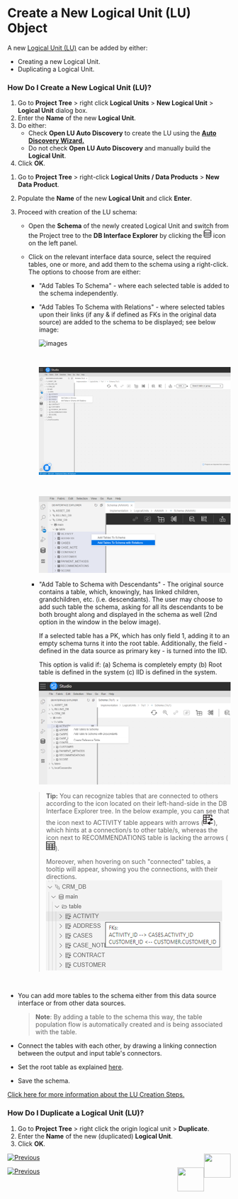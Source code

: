 # Create a New Logical Unit (LU) Object

A new [Logical Unit (LU)](/articles/03_logical_units/01_LU_overview.md) can be added by either:

* Creating a new Logical Unit.
* Duplicating a Logical Unit. 

### How Do I Create a New Logical Unit (LU)?

<studio>

1. Go to **Project Tree** > right click **Logical Units** > **New Logical Unit** > **Logical Unit** dialog box. 
2. Enter the **Name** of the new **Logical Unit**. 
3. Do either: 
    * Check **Open LU Auto Discovery** to create the LU using the [**Auto Discovery Wizard.**](/articles/03_logical_units/06_auto_discovery_wizard.md) 
    * Do not check **Open LU Auto Discovery** and manually build the **Logical Unit**. 
4. Click **OK**.

</studio>

<web>

1. Go to **Project Tree** > right-click **Logical Units / Data Products** > **New Data Product**. 

2. Populate the **Name** of the new **Logical Unit** and click **Enter**.

3. Proceed with creation of the LU schema:

   * Open the **Schema** of the newly created Logical Unit and switch from the Project tree to the **DB Interface Explorer** by clicking the <img src="../04_fabric_studio/images/web/datasource_explorer.png" style="zoom:67%;" /> icon on the left panel.

   * Click on the relevant interface data source, select the required tables, one or more, and add them to the schema using a right-click. The options to choose from are either:

     * "Add Tables To Schema" - where each selected table is added to the schema independently.

     * "Add Tables To Schema with Relations" - where selected tables upon their links (if any & if defined as FKs in the original data source) are added to the schema to be displayed; see below image:

       ![images](images/web/add_tables_w_relations2.PNG)

       ​

       ![image](images/web/add_tables_w_relations.PNG)

       ​

       ![add table to schema](images/web/5_create_lu_schema.PNG)

     * "Add Table to Schema with Descendants" - The original source contains a table, which, knowingly, has linked children, grandchildren, etc. (i.e. descendants). The user may choose to add such table the schema, asking for all its descendants to be both brought along and  displayed in the schema as well (2nd option in the window in the below image).

       If a selected table has a PK, which has only field 1, adding it to an empty schema turns it into the root table. Additionally, the field - defined in the data source as primary key - is turned into the IID. 

       This option is valid if: (a) Schema is completely empty (b) Root table is defined in the system (c) IID is defined in the system.

       ![images](images/web/add_table_w_descendants3.png)

          



     >**Tip:** You can recognize tables that are connected to others according to the icon located on their left-hand-side in the DB Interface Explorer tree. In the below example, you can see that the icon next to ACTIVITY table appears with arrows (<img src="images/web/05_table_icon_with_connection.png" style="zoom:50%;" />), which hints at a connection/s to other table/s, whereas the icon next to RECOMMENDATIONS table is lacking the arrows (<img src="images/web/05_table_icon_without_connection.png" style="zoom: 50%;" />). 
     >
     >Moreover, when hovering on such "connected" tables, a tooltip will appear, showing you the connections, with their directions. ![](images/web/05_fk_hint.png)

​     

   * You can add more tables to the schema either from this data source interface or from other data sources.

     > **Note**: By adding a table to the schema this way, the table population flow is automatically created and is being associated with the table.

   * Connect the tables with each other, by drawing a linking connection between the output and input table's connectors.

   * Set the root table as explained [here](/articles/03_logical_units/08_define_root_table_and_instance_ID_LU_schema.md).

   * Save the schema. 

</web>

[Click here for more information about the LU Creation Steps.](/articles/03_logical_units/02_create_a_logical_unit_flow.md)

### How Do I Duplicate a Logical Unit (LU)?

1. Go to **Project Tree** > right click the origin logical unit > **Duplicate**. 
2. Enter the **Name** of the new (duplicated) **Logical Unit**. 
3. Click **OK**.  

<studio>

[![Previous](/articles/images/Previous.png)](/articles/03_logical_units/04_LU_properties.md)[<img align="right" width="60" height="54" src="/articles/images/Next.png">](/articles/03_logical_units/06_auto_discovery_wizard.md)

</studio>

<web>

[![Previous](/articles/images/Previous.png)](03_LU_schema_window.md)[<img align="right" width="60" height="54" src="/articles/images/Next.png">](08_define_root_table_and_instance_ID_LU_schema.md)

</web>

